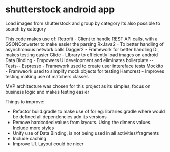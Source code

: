 # shutterstock android app
Load images from shutterstock and group by category
Its also possible to search by category

This code makes use of:
Retrofit - Client to handle REST API calls, with a GSONConverter to make easier the parsing
RxJava2 - To better handling of asynchronous network calls
Dagger2 - Framework for better handling DI, makes testing easier
Glide - LIbrary to efficiently load images on android
Data Binding - Empowers UI development and eliminates boilerplate
--Tests--
Espresso - Framework used to create user intereface tests
Mockito - Framweork used to simplify mock objects for testing
Hamcrest - Improves testing making use of matchers classes

MVP architecture was chosen for this project as its simples, focus on business logic and makes testing easier

Things to improve:
- Refactor build.gradle to make use of for eg: libraries.gradle where would be defined all dependencies adn its versions
- Remove hardcoded values from layouts. Using the dimens values. Include more styles
- Unify use of Data Binding, is not being used in all activities/fragments
- Include caching
- Improve UI. Layout could be nicer
